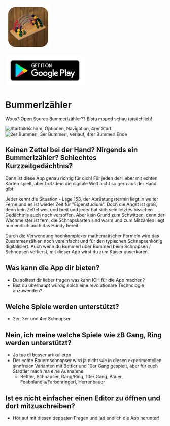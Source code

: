 ![BootBoi Logo](app/src/main/res/drawable-xxhdpi/main_icon.png)

[![BootBoi Screenshots](images/google-play-badge.png)](https://play.google.com/store/apps/details?id=com.mobile.bummerzaehler)

# Bummerlzähler
Wous? Open Source Bummerlzähler?? Bistu moped schau tatsächlich!

![Startbildschirm, Optionen, Navigation, 4rer Start](images/Screenshots_1.png)
![2er Bummerl, 3er Bummerl, Verlauf, 4rer Bummerl Ende](images/Screenshots_2.png)
 
## Keinen Zettel bei der Hand? Nirgends ein Bummerlzähler? Schlechtes Kurzzeitgedächtnis?

Dann ist diese App genau richtig für dich! Für jeden der lieber mit echten Karten spielt, aber trotzdem die digitale Welt nicht so gern aus der Hand gibt.

Jeder kennt die Situation - Lage 153, der Abrüstungstermin liegt in weiter Ferne und es ist wieder Zeit für "Eigenstudium". Doch die Angst ist groß, denn kein Zettel weit und breit und jeder hat sich sein letztes bisschen Gedächtnis auch noch versoffen. Aber kein Grund zum Schwitzen, denn der Wachmeister ist fern, die Schnapskarten sind warm und zum Mitzählen liegt nun endlich auch das Handy bereit.

Durch die Verwendung hochkomplexer mathematischer Formeln wird das Zusammenzählen noch vereinfacht und für den typischen Schnapsenkönig digitalisiert. Auch wenn du Bummerl über Bummerl beim Schnapsen / Schnopsen verlierst, mit dieser App wirst du zum Kaiser auserkoren.

## Was kann die App dir bieten?
- Du solltest dir lieber fragen was kann ICH für die App machen?
- Bist du überhaupt würdig solch eine revolutionäre Technologie anzuwenden?

## Welche Spiele werden unterstützt?
- 2er, 3er und 4er Schnapser

## Nein, ich meine welche Spiele wie zB Gang, Ring werden unterstützt?
- Jo tua di besser artikulieren
- Der echte Bauernschnapser wird ja nicht wie in diesen experimentellen sinnfreien Varianten mit Bettler und 10er Gang gespielt, aber für euch Städtler mach ma eine Ausnahme:
    - Bettler, Schnapser, Gang/Ring, 10er Gang, Bauer, Foabnlandla/Farbenringerl, Herrenbauer

## Ist es nicht einfacher einen Editor zu öffnen und dort mitzuschreiben?
- Hör auf mit diesen deppaten Fragen und lad endlich die App herunter!

